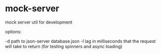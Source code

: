 # mock-server
mock server util for development

options:

-d path to json-server database.json
-l lag in milliseconds that the request will take to return (for testing spinners and async loading)
